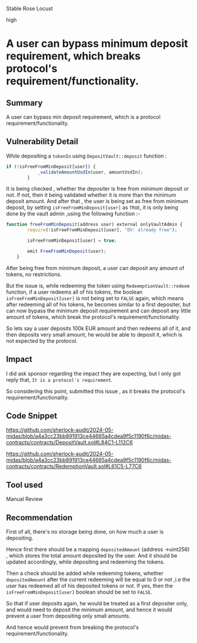 Stable Rose Locust

high

# A user can bypass minimum deposit requirement, which breaks protocol's requirement/functionality.

## Summary
A user can bypass min deposit requirement, which is a protocol requirement/functionality. 

## Vulnerability Detail
While depositing a `tokenIn` using `DepositVault::deposit` function : 

```javascript
if (!isFreeFromMinDeposit[user]) {
            _validateAmountUsdIn(user, amountUsdIn);
        }
```

It is being checked , whether the depositer is free from minimum deposit or not. If not, then it being validated whether it is more than the minimum deposit amount. And after that , the user is being set as free from minimum deposit, by setting `isFreeFromMinDeposit[user]` as `TRUE`, it is only being done by the vault admin ,using the following function :-

```javascript
function freeFromMinDeposit(address user) external onlyVaultAdmin {
        require(!isFreeFromMinDeposit[user], "DV: already free");

        isFreeFromMinDeposit[user] = true;

        emit FreeFromMinDeposit(user);
    }
```
After being free from minimum deposit, a user can deposit any amount of tokens, no restrictions.

But the issue is, while redeeming the token using `RedeemptionVault::redeem` function, if a user redeems all of his tokens, the boolean `isFreeFromMinDeposit[user]` is not being set to `FALSE` again, which means after redeeming all of his tokens, he becomes similar to a first depositer, but can now bypass the minimum deposit requirement and can deposit any little amount of tokens, which break the protocol's requirement/functionality.  

So lets say a user deposits 100k EUR amount and then redeems all of it, and then deposits very small amount, he would be able to deposit it, which is not expected by the protocol.

## Impact
I did ask sponsor regarding the impact they are expecting, but I only got reply that, `It is a protocol's requirement`.

So considering this point, submitted this issue , as it breaks the protocol's requirement/functionality.

## Code Snippet

https://github.com/sherlock-audit/2024-05-midas/blob/a4a3cc23bb891913ce44665a4cdea9f5c1190f6c/midas-contracts/contracts/DepositVault.sol#L84C1-L112C6

https://github.com/sherlock-audit/2024-05-midas/blob/a4a3cc23bb891913ce44665a4cdea9f5c1190f6c/midas-contracts/contracts/RedemptionVault.sol#L61C5-L77C6

## Tool used

Manual Review

## Recommendation
First of all, there's no storage being done, on how much a user is depositing.

Hence first there should be a mapping  `depositedAmount` (address ->uint256) , which stores the total amount deposited by the user.
And it should be updated accordingly, while depositing and redeeming the tokens.

Then a check should be added while redeeming tokens, whether `depositedAmount` after the current redeeming will be equal to 0 or not ,i.e the user has redeemed all of his deposited tokens or not.
If yes, then the `isFreeFromMinDeposit[user]` boolean should be set to `FALSE`.

So that if user deposits again, he would be treated as a first depositer only, and would need to deposit the minimum amount, and hence it would prevent a user from depositing only small amounts.

And hence would prevent from breaking the protocol's requirement/functionality.